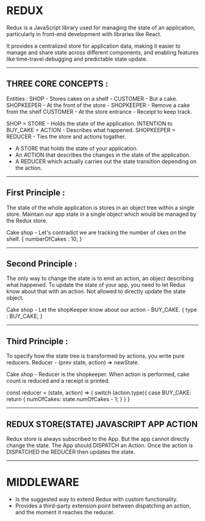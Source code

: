 # REDUX

Redux is a JavaScript library used for managing the state of an application, particularly in front-end development with libraries like React. 

It provides a centralized store for application data, making it easier to manage and share state across different components, and enabling features like time-travel debugging and predictable state update.

---

## THREE CORE CONCEPTS :

Entities :
SHOP         -  Stores cakes on a shelf              -   CUSTOMER - But a cake.
SHOPKEEPER   -  At the front of the store            -   SHOPKEEPER - Remove a cake from the shelf
CUSTOMER     -  At the store entrance                -   Receipt to keep track.

SHOP                    =   STORE   - Holds the state of the application.
INTENTION to BUY_CAKE   =   ACTION  - Describes what happened.
SHOPKEEPER              =   REDUCER - Ties the store and actions togather.

- A STORE that holds the state of your application.
- An ACTION that describes the changes in the state of the application.
- A REDUCER which actually carries out the state transition depending on the action.

---

## First Principle :
The state of the whole application is stores in an object tree within a single store.
Maintain our app state in a single object which would be managed by the Redux store.

Cake shop -
Let's contradict we are tracking the number of ckes on the shelf.
{
    numberOfCakes : 10;
}

---

## Second Principle :
The only way to change the state is to emit an action, an object describing what happened.
To update the state of your app, you need to let Redux know about that with an action.
Not allowed to directly update the state object.

Cake shop - 
Let the shopKeeper know about our action - BUY_CAKE.
{
    type : BUY_CAKE;
}

---

## Third Principle :
To specify how the state tree is transformed by actions, you write pure reducers.
Reducer - (prev state, action) => newState.

Cake shop - 
Reducer is the shopkeeper. 
When action is performed, cake count is reduced and a receipt is printed.

const reducer = (state, action) => {
    switch (action.type){
        case BUY_CAKE: return {
            numOfCakes: state.numOfCakes - 1;
        }
    }
}

---

## REDUX STORE(STATE)  JAVASCRIPT APP  ACTION

Redux store is always subscribed to the App.
But the app cannot directly change the state.
The App should DISPATCH an Action.
Once the action is DISPATCHED the REDUCER then updates the state.

---

# MIDDLEWARE

- Is the suggested way to extend Redux with custom functionality.
- Provides a third-party extension point between dispatching an action, and the moment it reaches the reducer.